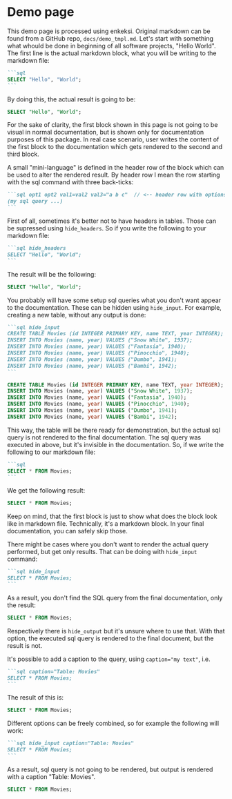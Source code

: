 # Demo page

This demo page is processed using enkeksi. Original markdown can be found from
a GitHub repo, `docs/demo_tmpl.md`. Let's start with something what whould be
done in beginning of all software projects, "Hello World". The first line is
the actual markdown block, what you will be writing to the markdown file:

````markdown
```sql
SELECT "Hello", "World";
```
````

By doing this, the actual result is going to be:

```sql
SELECT "Hello", "World";
```

For the sake of clarity, the first block shown in this page is not going to be
visual in normal documentation, but is shown only for documentation purposes of
this package. In real case scenario, user writes the content of the first block
to the documentation which gets rendered to the second and third block.

A small "mini-language" is defined in the header row of the block which can be
used to alter the rendered result. By header row I mean the row starting with
the sql command with three back-ticks:

````markdown
```sql opt1 opt2 val1=val2 val3="a b c"  // <-- header row with options
(my sql query ...)
```
````

First of all, sometimes it's better not to have headers in tables. Those can be
supressed using `hide_headers`. So if you write the following to your markdown
file:

````markdown
```sql hide_headers
SELECT "Hello", "World";
```
````

The result will be the following:

```sql hide_headers
SELECT "Hello", "World";
```

You probably will have some setup sql queries what you don't want appear to the
documentation. These can be hidden using `hide_input`. For example, creating a
new table, without any output is done:

````markdown
```sql hide_input
CREATE TABLE Movies (id INTEGER PRIMARY KEY, name TEXT, year INTEGER);
INSERT INTO Movies (name, year) VALUES ("Snow White", 1937);
INSERT INTO Movies (name, year) VALUES ("Fantasia", 1940);
INSERT INTO Movies (name, year) VALUES ("Pinocchio", 1940);
INSERT INTO Movies (name, year) VALUES ("Dumbo", 1941);
INSERT INTO Movies (name, year) VALUES ("Bambi", 1942);
```
````

```sql hide_input
CREATE TABLE Movies (id INTEGER PRIMARY KEY, name TEXT, year INTEGER);
INSERT INTO Movies (name, year) VALUES ("Snow White", 1937);
INSERT INTO Movies (name, year) VALUES ("Fantasia", 1940);
INSERT INTO Movies (name, year) VALUES ("Pinocchio", 1940);
INSERT INTO Movies (name, year) VALUES ("Dumbo", 1941);
INSERT INTO Movies (name, year) VALUES ("Bambi", 1942);
```

This way, the table will be there ready for demonstration, but the actual sql
query is not rendered to the final documentation. The sql query was executed
in above, but it's invisible in the documentation. So, if we write the
following to our markdown file:

````markdown
```sql
SELECT * FROM Movies;
```
````

We get the following result:

```sql
SELECT * FROM Movies;
```

Keep on mind, that the first block is just to show what does the block look
like in markdown file. Technically, it's a markdown block. In your final
documentation, you can safely skip those.

There might be cases where you don't want to render the actual query performed,
but get only results. That can be doing with `hide_input` command:

````markdown
```sql hide_input
SELECT * FROM Movies;
```
````

As a result, you don't find the SQL query from the final documentation, only the
result:

```sql hide_input
SELECT * FROM Movies;
```

Respectively there is `hide_output` but it's unsure where to use that. With
that option, the executed sql query is rendered to the final document, but the
result is not.

It's possible to add a caption to the query, using `caption="my text"`, i.e.

````markdown
```sql caption="Table: Movies"
SELECT * FROM Movies;
```
````

The result of this is:

```sql caption="Table: Movies"
SELECT * FROM Movies;
```

Different options can be freely combined, so for example the following will work:

````markdown
```sql hide_input caption="Table: Movies"
SELECT * FROM Movies;
```
````

As a result, sql query is not going to be rendered, but output is rendered with
a caption "Table: Movies".

```sql hide_input caption="Table: Movies"
SELECT * FROM Movies;
```
